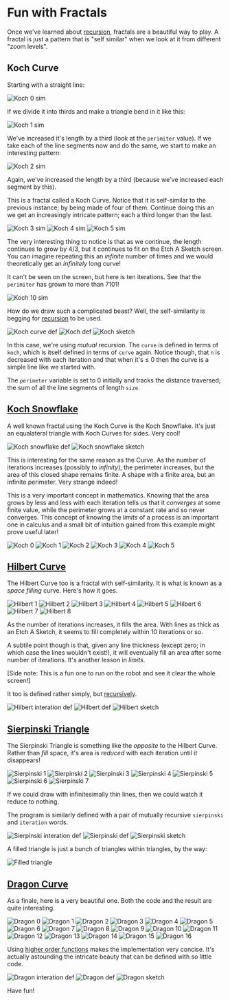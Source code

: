 # Fun with Fractals

Once we've learned about [recursion](recursion.md), fractals are a beautiful way to play. A fractal is just a pattern that is "self similar" when we look at it from different "zoom levels".

## Koch Curve

Starting with a straight line:

![Koch 0 sim](media/koch0_sim.png)

If we divide it into thirds and make a triangle bend in it like this:

![Koch 1 sim](media/koch1_sim.png)

We've increased it's length by a third (look at the `perimiter` value). If we take each of the line segments now and do the same, we start to make an interesting pattern:

![Koch 2 sim](media/koch2_sim.png)

Again, we've increased the length by a third (because we've increased each segment by this).

This is a fractal called a Koch Curve. Notice that it is self-similar to the previous instance; by being made of four of them. Continue doing this an we get an increasingly intricate pattern; each a third longer than the last.

![Koch 3 sim](media/koch3_sim.png)
![Koch 4 sim](media/koch4_sim.png)
![Koch 5 sim](media/koch5_sim.png)

The very interesting thing to notice is that as we continue, the length continues to grow by 4/3, but it continues to fit on the Etch A Sketch screen. You can imagine repeating this an _infinite_ number of times and we would theoretically get an _infinitely_ long curve!

It can't be seen on the screen, but here is ten iterations. See that the `perimiter` has grown to more than 7101!

![Koch 10 sim](media/koch10_sim.png)

How do we draw such a complicated beast? Well, the self-similarity is begging for [recursion](recursion.md) to be used.

![Koch curve def](media/koch_curve_def.png)
![Koch def](media/koch_def.png)
![Koch sketch](media/koch_curve_sketch.png)

In this case, we're using _mutual_ recursion. The `curve` is defined in terms of `koch`, which is itself defined in terms of `curve` again. Notice though, that `n` is decreased with each iteration and that when it's ≤ 0 then the curve is a simple line like we started with.

The `perimeter` variable is set to 0 initially and tracks the distance traversed; the sum of all the line segments of length `size`.

## [Koch Snowflake](http://en.wikipedia.org/wiki/Koch_snowflake)

A well known fractal using the Koch Curve is the Koch Snowflake. It's just an equalateral triangle with Koch Curves for sides. Very cool!

![Koch snowflake def](media/koch_snowflake_def.png)
![Koch snowflake sketch](media/koch_snowflake_sketch.png)

This is interesting for the same reason as the Curve. As the number of iterations increases (possibly to _infinity_), the perimeter increases, but the area of this closed shape remains finite. A shape with a finite area, but an infinite perimeter. Very strange indeed!

This is a very important concept in mathematics. Knowing that the area grows by less and less with each iteration tells us that it _converges_ at some finite value, while the perimeter grows at a constant rate and so never converges. This concept of knowing the _limits_ of a process is an important one in calculus and a small bit of intuition gained from this example might prove useful later!

![Koch 0](media/koch_snowflake0_sim.png)
![Koch 1](media/koch_snowflake1_sim.png)
![Koch 2](media/koch_snowflake2_sim.png)
![Koch 3](media/koch_snowflake3_sim.png)
![Koch 4](media/koch_snowflake4_sim.png)
![Koch 5](media/koch_snowflake5_sim.png)

## [Hilbert Curve](http://en.wikipedia.org/wiki/Hilbert_curve)

The Hilbert Curve too is a fractal with self-similarity. It is what is known as a _space filling_ curve. Here's how it goes. 

![Hilbert 1](media/hilbert1_sim.png)
![Hilbert 2](media/hilbert2_sim.png)
![Hilbert 3](media/hilbert3_sim.png)
![Hilbert 4](media/hilbert4_sim.png)
![Hilbert 5](media/hilbert5_sim.png)
![Hilbert 6](media/hilbert6_sim.png)
![Hilbert 7](media/hilbert7_sim.png)
![Hilbert 8](media/hilbert8_sim.png)

As the number of iterations increases, it fills the area. With lines as thick as an Etch A Sketch, it seems to fill completely within 10 iterations or so.

A subtile point though is that, given any line thickness (except zero; in which case the lines wouldn't exist!), it will eventually fill an area after some number of iterations. It's another lesson in _limits_.

[Side note: This is a fun one to run on the robot and see it clear the whole screen!]

It too is defined rather simply, but [recursively](recursive.md).

![Hilbert interation def](media/hilbert_iteration_def.png)
![Hilbert def](media/hilbert_def.png)
![Hilbert sketch](media/hilbert_sketch.png)

## [Sierpinski Triangle](http://en.wikipedia.org/wiki/Sierpinski_triangle)

The Sierpinski Triangle is something like the _opposite_ to the Hilbert Curve. Rather than _fill_ space, it's area is _reduced_ with each iteration until it disappears!

![Sierpinski 1](media/sierpinski1_sim.png)
![Sierpinski 2](media/sierpinski2_sim.png)
![Sierpinski 3](media/sierpinski3_sim.png)
![Sierpinski 4](media/sierpinski4_sim.png)
![Sierpinski 5](media/sierpinski5_sim.png)
![Sierpinski 6](media/sierpinski6_sim.png)
![Sierpinski 7](media/sierpinski7_sim.png)

If we could draw with infinitesimally thin lines, then we could watch it reduce to nothing.

The program is similarly defined with a pair of mutually recursive `sierpinski` and `iteration` words.

![Sierpinski interation def](media/sierpinski_iteration_def.png)
![Sierpinski def](media/sierpinski_def.png)
![Sierpinski sketch](media/sierpinski_sketch.png)

A filled triangle is just a bunch of triangles within triangles, by the way:

![Filled triangle](media/filled_triangle_def.png)

## [Dragon Curve](http://en.wikipedia.org/wiki/Dragon_curve)

As a finale, here is a very beautiful one. Both the code and the result are quite interesting.

![Dragon 0](media/dragon0_sim.png)
![Dragon 1](media/dragon1_sim.png)
![Dragon 2](media/dragon2_sim.png)
![Dragon 3](media/dragon3_sim.png)
![Dragon 4](media/dragon4_sim.png)
![Dragon 5](media/dragon5_sim.png)
![Dragon 6](media/dragon6_sim.png)
![Dragon 7](media/dragon7_sim.png)
![Dragon 8](media/dragon8_sim.png)
![Dragon 9](media/dragon9_sim.png)
![Dragon 10](media/dragon10_sim.png)
![Dragon 11](media/dragon11_sim.png)
![Dragon 12](media/dragon12_sim.png)
![Dragon 13](media/dragon13_sim.png)
![Dragon 14](media/dragon14_sim.png)
![Dragon 15](media/dragon15_sim.png)
![Dragon 16](media/dragon16_sim.png)

Using [higher order functions](hof.md) makes the implementation very concise. It's actually astounding the intricate beauty that can be defined with so little code.

![Dragon interation def](media/dragon_iteration_def.png)
![Dragon def](media/dragon_def.png)
![Dragon sketch](media/dragon_sketch.png)

Have fun!

